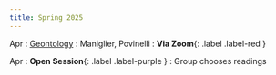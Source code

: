 ```yaml
---
title: Spring 2025
---
```


Apr 
: [Geontology](#)
  : Maniglier, Povinelli
  : **Via Zoom**{: .label .label-red }

Apr
: **Open Session**{: .label .label-purple }
  : Group chooses readings
